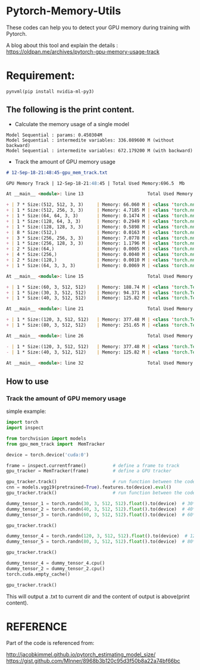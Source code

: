 # Pytorch-Memory-Utils

These codes can help you to detect your GPU memory during training with Pytorch.

A blog about this tool and explain the details : https://oldpan.me/archives/pytorch-gpu-memory-usage-track

# Requirement:

```
pynvml(pip install nvidia-ml-py3)
```

## The following is the print content.

- Calculate the memory usage of a single model
```
Model Sequential : params: 0.450304M
Model Sequential : intermedite variables: 336.089600 M (without backward)
Model Sequential : intermedite variables: 672.179200 M (with backward)
```
- Track the amount of GPU memory usage
```markdown
# 12-Sep-18-21:48:45-gpu_mem_track.txt

GPU Memory Track | 12-Sep-18-21:48:45 | Total Used Memory:696.5  Mb

At __main__ <module>: line 13                        Total Used Memory:696.5  Mb

+ | 7 * Size:(512, 512, 3, 3)     | Memory: 66.060 M | <class 'torch.nn.parameter.Parameter'>
+ | 1 * Size:(512, 256, 3, 3)     | Memory: 4.7185 M | <class 'torch.nn.parameter.Parameter'>
+ | 1 * Size:(64, 64, 3, 3)       | Memory: 0.1474 M | <class 'torch.nn.parameter.Parameter'>
+ | 1 * Size:(128, 64, 3, 3)      | Memory: 0.2949 M | <class 'torch.nn.parameter.Parameter'>
+ | 1 * Size:(128, 128, 3, 3)     | Memory: 0.5898 M | <class 'torch.nn.parameter.Parameter'>
+ | 8 * Size:(512,)               | Memory: 0.0163 M | <class 'torch.nn.parameter.Parameter'>
+ | 3 * Size:(256, 256, 3, 3)     | Memory: 7.0778 M | <class 'torch.nn.parameter.Parameter'>
+ | 1 * Size:(256, 128, 3, 3)     | Memory: 1.1796 M | <class 'torch.nn.parameter.Parameter'>
+ | 2 * Size:(64,)                | Memory: 0.0005 M | <class 'torch.nn.parameter.Parameter'>
+ | 4 * Size:(256,)               | Memory: 0.0040 M | <class 'torch.nn.parameter.Parameter'>
+ | 2 * Size:(128,)               | Memory: 0.0010 M | <class 'torch.nn.parameter.Parameter'>
+ | 1 * Size:(64, 3, 3, 3)        | Memory: 0.0069 M | <class 'torch.nn.parameter.Parameter'>

At __main__ <module>: line 15                        Total Used Memory:1142.0 Mb

+ | 1 * Size:(60, 3, 512, 512)    | Memory: 188.74 M | <class 'torch.Tensor'>
+ | 1 * Size:(30, 3, 512, 512)    | Memory: 94.371 M | <class 'torch.Tensor'>
+ | 1 * Size:(40, 3, 512, 512)    | Memory: 125.82 M | <class 'torch.Tensor'>

At __main__ <module>: line 21                        Total Used Memory:1550.9 Mb

+ | 1 * Size:(120, 3, 512, 512)   | Memory: 377.48 M | <class 'torch.Tensor'>
+ | 1 * Size:(80, 3, 512, 512)    | Memory: 251.65 M | <class 'torch.Tensor'>

At __main__ <module>: line 26                        Total Used Memory:2180.1 Mb

- | 1 * Size:(120, 3, 512, 512)   | Memory: 377.48 M | <class 'torch.Tensor'> 
- | 1 * Size:(40, 3, 512, 512)    | Memory: 125.82 M | <class 'torch.Tensor'> 

At __main__ <module>: line 32                        Total Used Memory:1676.8 Mb
```

## How to use

### Track the amount of GPU memory usage
simple example:

```python
import torch
import inspect

from torchvision import models
from gpu_mem_track import  MemTracker

device = torch.device('cuda:0')

frame = inspect.currentframe()          # define a frame to track
gpu_tracker = MemTracker(frame)         # define a GPU tracker

gpu_tracker.track()                     # run function between the code line where uses GPU
cnn = models.vgg19(pretrained=True).features.to(device).eval()
gpu_tracker.track()                     # run function between the code line where uses GPU

dummy_tensor_1 = torch.randn(30, 3, 512, 512).float().to(device)  # 30*3*512*512*4/1000/1000 = 94.37M
dummy_tensor_2 = torch.randn(40, 3, 512, 512).float().to(device)  # 40*3*512*512*4/1000/1000 = 125.82M
dummy_tensor_3 = torch.randn(60, 3, 512, 512).float().to(device)  # 60*3*512*512*4/1000/1000 = 188.74M

gpu_tracker.track()

dummy_tensor_4 = torch.randn(120, 3, 512, 512).float().to(device)  # 120*3*512*512*4/1000/1000 = 377.48M
dummy_tensor_5 = torch.randn(80, 3, 512, 512).float().to(device)  # 80*3*512*512*4/1000/1000 = 251.64M

gpu_tracker.track()

dummy_tensor_4 = dummy_tensor_4.cpu()
dummy_tensor_2 = dummy_tensor_2.cpu()
torch.cuda.empty_cache()

gpu_tracker.track()
```
This will output a .txt to current dir and the content of output is above(print content).

# REFERENCE
Part of the code is referenced from:

http://jacobkimmel.github.io/pytorch_estimating_model_size/ 
https://gist.github.com/MInner/8968b3b120c95d3f50b8a22a74bf66bc

